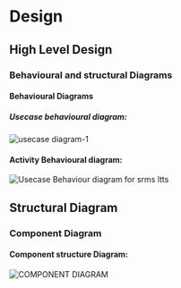 # Design
## High Level Design

### Behavioural and structural Diagrams

 #### Behavioural Diagrams
 
  ##### Usecase behavioural diagram:



![usecase diagram-1](https://user-images.githubusercontent.com/86227942/160700988-6047fd28-bc29-44b3-b90a-ac8b04e9141f.png)


#### Activity Behavioural diagram:



![Usecase Behaviour diagram for srms ltts](https://user-images.githubusercontent.com/86227942/160701127-b060e8c7-5efd-430c-aa9d-44b11d34ed8c.png)


## Structural Diagram 

 ### Component Diagram
 
  
  #### Component structure Diagram:
  
  
  
  
  ![COMPONENT DIAGRAM](https://user-images.githubusercontent.com/86227942/160710410-547908e9-c95f-42fb-a771-35d018891755.png)


  

  
 
